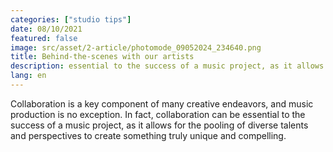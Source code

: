 ```yaml
---
categories: ["studio tips"]
date: 08/10/2021
featured: false
image: src/asset/2-article/photomode_09052024_234640.png
title: Behind-the-scenes with our artists
description: essential to the success of a music project, as it allows for the pooling of diverse talents and perspectives to create something truly unique and compelling.
lang: en
---
```


Collaboration is a key component of many creative endeavors, and music production is no exception. In fact, collaboration can be essential to the success of a music project, as it allows for the pooling of diverse talents and perspectives to create something truly unique and compelling.
